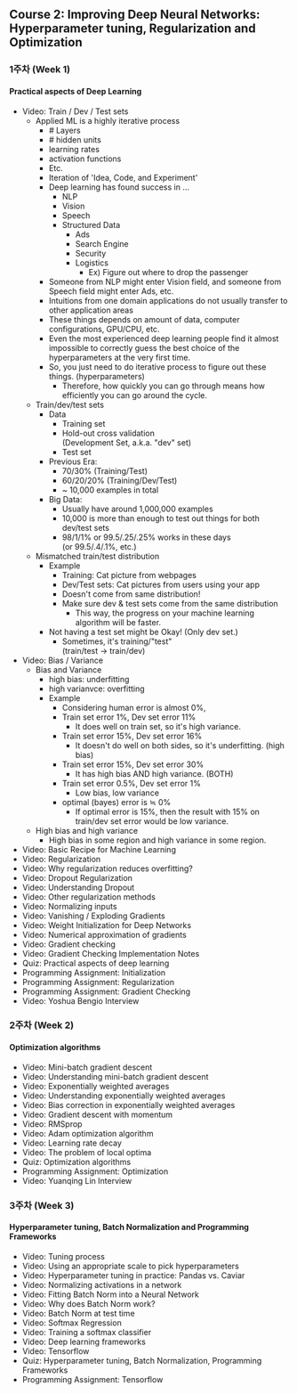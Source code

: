 ## Course 2: Improving Deep Neural Networks: Hyperparameter tuning, Regularization and Optimization
### 1주차 (Week 1)
#### Practical aspects of Deep Learning
- Video: Train / Dev / Test sets
	- Applied ML is a highly iterative process
		- \# Layers
		- \# hidden units
		- learning rates
		- activation functions
		- Etc.
		- Iteration of 'Idea, Code, and Experiment'
		- Deep learning has found success in ...
			- NLP
			- Vision
			- Speech
			- Structured Data
				- Ads
				- Search Engine
				- Security
				- Logistics
					- Ex) Figure out where to drop the passenger
		- Someone from NLP might enter Vision field, and someone from Speech field might enter Ads, etc.
		- Intuitions from one domain applications do not usually transfer to other application areas
		- These things depends on amount of data, computer configurations, GPU/CPU, etc.
		- Even the most experienced deep learning people find it almost impossible to correctly guess the best choice of the hyperparameters at the very first time.
		- So, you just need to do iterative process to figure out these things. (hyperparameters)
			- Therefore, how quickly you can go through means how efficiently you can go around the cycle.
	- Train/dev/test sets
		- Data
			- Training set
			- Hold-out cross validation
			<br>(Development Set, a.k.a. "dev" set)
			- Test set
		- Previous Era:
			- 70/30% (Training/Test)
			- 60/20/20% (Training/Dev/Test)
			- ~ 10,000 examples in total
		- Big Data:
			- Usually have around 1,000,000 examples
			- 10,000 is more than enough to test out things for both dev/test sets
			- 98/1/1% or 99.5/.25/.25% works in these days
			<br>(or 99.5/.4/.1%, etc.)
	- Mismatched train/test distribution
		- Example
			- Training: Cat picture from webpages
			- Dev/Test sets: Cat pictures from users using your app
			- Doesn't come from same distribution!
			- Make sure dev & test sets come from the same distribution
				- This way, the progress on your machine learning algorithm will be faster.
		- Not having a test set might be Okay! (Only dev set.)
			- Sometimes, it's training/"test"
			<br>(train/test → train/dev)
- Video: Bias / Variance
	- Bias and Variance
		- high bias: underfitting
		- high varianvce: overfitting
		- Example
			- Considering human error is almost 0%,
			- Train set error 1%, Dev set error 11%
				- It does well on train set, so it's high variance.
			- Train set error 15%, Dev set error 16%
				- It doesn't do well on both sides, so it's underfitting. (high bias)
			- Train set error 15%, Dev set error 30%
				- It has high bias AND high variance. (BOTH)
			- Train set error 0.5%, Dev set error 1%
				- Low bias, low variance
			- optimal (bayes) error is ≒ 0%
				- If optimal error is 15%, then the result with 15% on train/dev set error would be low variance.
	- High bias and high variance
		- High bias in some region and high variance in some region.
- Video: Basic Recipe for Machine Learning
- Video: Regularization
- Video: Why regularization reduces overfitting?
- Video: Dropout Regularization
- Video: Understanding Dropout
- Video: Other regularization methods
- Video: Normalizing inputs
- Video: Vanishing / Exploding Gradients
- Video: Weight Initialization for Deep Networks
- Video: Numerical approximation of gradients
- Video: Gradient checking
- Video: Gradient Checking Implementation Notes
- Quiz: Practical aspects of deep learning
- Programming Assignment: Initialization
- Programming Assignment: Regularization
- Programming Assignment: Gradient Checking
- Video: Yoshua Bengio Interview

### 2주차 (Week 2)
#### Optimization algorithms
- Video: Mini-batch gradient descent
- Video: Understanding mini-batch gradient descent
- Video: Exponentially weighted averages
- Video: Understanding exponentially weighted averages
- Video: Bias correction in exponentially weighted averages
- Video: Gradient descent with momentum
- Video: RMSprop
- Video: Adam optimization algorithm
- Video: Learning rate decay
- Video: The problem of local optima
- Quiz: Optimization algorithms
- Programming Assignment: Optimization
- Video: Yuanqing Lin Interview

### 3주차 (Week 3)
#### Hyperparameter tuning, Batch Normalization and Programming Frameworks
- Video: Tuning process
- Video: Using an appropriate scale to pick hyperparameters
- Video: Hyperparameter tuning in practice: Pandas vs. Caviar
- Video: Normalizing activations in a network
- Video: Fitting Batch Norm into a Neural Network
- Video: Why does Batch Norm work?
- Video: Batch Norm at test time
- Video: Softmax Regression
- Video: Training a softmax classifier
- Video: Deep learning frameworks
- Video: Tensorflow
- Quiz: Hyperparameter tuning, Batch Normalization, Programming Frameworks
- Programming Assignment: Tensorflow